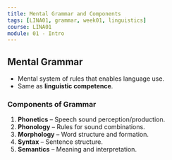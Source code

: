 ```yaml
---
title: Mental Grammar and Components
tags: [LINA01, grammar, week01, linguistics]
course: LINA01
module: 01 - Intro
---
```


## Mental Grammar

- Mental system of rules that enables language use.
- Same as **linguistic competence**.

### Components of Grammar

1. **Phonetics** – Speech sound perception/production.
2. **Phonology** – Rules for sound combinations.
3. **Morphology** – Word structure and formation.
4. **Syntax** – Sentence structure.
5. **Semantics** – Meaning and interpretation.
